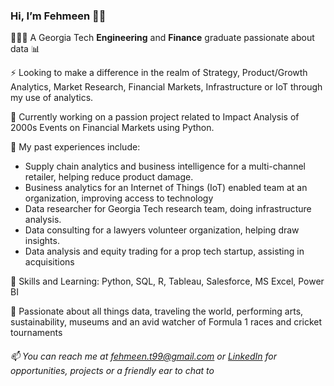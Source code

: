 ### Hi, I’m Fehmeen 👋🏽
👩🏽‍💻 A Georgia Tech **Engineering** and **Finance** graduate passionate about data 📊

⚡ Looking to make a difference in the realm of Strategy, Product/Growth Analytics, Market Research, Financial Markets, Infrastructure or IoT through my use of analytics.

🌱 Currently working on a passion project related to Impact Analysis of 2000s Events on Financial Markets using Python.

👀 My past experiences include:
   - Supply chain analytics and business intelligence for a multi-channel retailer, helping reduce product damage.
   - Business analytics for an Internet of Things (IoT) enabled team at an organization, improving access to technology
   - Data researcher for Georgia Tech research team, doing infrastructure analysis.
   - Data consulting for a lawyers volunteer organization, helping draw insights.
   - Data analysis and equity trading for a prop tech startup, assisting in acquisitions

🧮 Skills and Learning: Python, SQL, R, Tableau, Salesforce, MS Excel, Power BI

💞️ Passionate about all things data, traveling the world, performing arts, sustainability, museums and an avid watcher of Formula 1 races and cricket tournaments

###### 📫 You can reach me at fehmeen.t99@gmail.com or [LinkedIn](https://www.linkedin.com/in/fehmeentariq/) for opportunities, projects or a friendly ear to chat to


<!---
fehmeen-tariq/fehmeen-tariq is a ✨ special ✨ repository because its `README.md` (this file) appears on your GitHub profile.
You can click the Preview link to take a look at your changes.
--->

